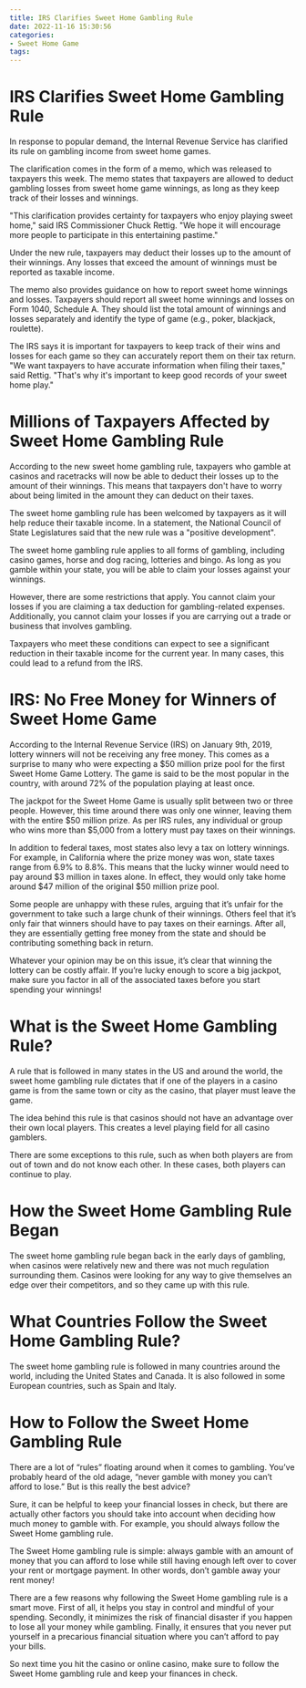 ```yaml
---
title: IRS Clarifies Sweet Home Gambling Rule
date: 2022-11-16 15:30:56
categories:
- Sweet Home Game
tags:
---
```



#  IRS Clarifies Sweet Home Gambling Rule

In response to popular demand, the Internal Revenue Service has clarified its rule on gambling income from sweet home games.

The clarification comes in the form of a memo, which was released to taxpayers this week. The memo states that taxpayers are allowed to deduct gambling losses from sweet home game winnings, as long as they keep track of their losses and winnings.

"This clarification provides certainty for taxpayers who enjoy playing sweet home," said IRS Commissioner Chuck Rettig. "We hope it will encourage more people to participate in this entertaining pastime."

Under the new rule, taxpayers may deduct their losses up to the amount of their winnings. Any losses that exceed the amount of winnings must be reported as taxable income.

The memo also provides guidance on how to report sweet home winnings and losses. Taxpayers should report all sweet home winnings and losses on Form 1040, Schedule A. They should list the total amount of winnings and losses separately and identify the type of game (e.g., poker, blackjack, roulette).

The IRS says it is important for taxpayers to keep track of their wins and losses for each game so they can accurately report them on their tax return. "We want taxpayers to have accurate information when filing their taxes," said Rettig. "That's why it's important to keep good records of your sweet home play."

#  Millions of Taxpayers Affected by Sweet Home Gambling Rule

According to the new sweet home gambling rule, taxpayers who gamble at casinos and racetracks will now be able to deduct their losses up to the amount of their winnings. This means that taxpayers don't have to worry about being limited in the amount they can deduct on their taxes.

The sweet home gambling rule has been welcomed by taxpayers as it will help reduce their taxable income. In a statement, the National Council of State Legislatures said that the new rule was a "positive development".

The sweet home gambling rule applies to all forms of gambling, including casino games, horse and dog racing, lotteries and bingo. As long as you gamble within your state, you will be able to claim your losses against your winnings.

However, there are some restrictions that apply. You cannot claim your losses if you are claiming a tax deduction for gambling-related expenses. Additionally, you cannot claim your losses if you are carrying out a trade or business that involves gambling.

Taxpayers who meet these conditions can expect to see a significant reduction in their taxable income for the current year. In many cases, this could lead to a refund from the IRS.

#  IRS: No Free Money for Winners of Sweet Home Game 

According to the Internal Revenue Service (IRS) on January 9th, 2019, lottery winners will not be receiving any free money. This comes as a surprise to many who were expecting a $50 million prize pool for the first Sweet Home Game Lottery. The game is said to be the most popular in the country, with around 72% of the population playing at least once.

The jackpot for the Sweet Home Game is usually split between two or three people. However, this time around there was only one winner, leaving them with the entire $50 million prize. As per IRS rules, any individual or group who wins more than $5,000 from a lottery must pay taxes on their winnings.

In addition to federal taxes, most states also levy a tax on lottery winnings. For example, in California where the prize money was won, state taxes range from 6.9% to 8.8%. This means that the lucky winner would need to pay around $3 million in taxes alone. In effect, they would only take home around $47 million of the original $50 million prize pool.

Some people are unhappy with these rules, arguing that it’s unfair for the government to take such a large chunk of their winnings. Others feel that it’s only fair that winners should have to pay taxes on their earnings. After all, they are essentially getting free money from the state and should be contributing something back in return.

Whatever your opinion may be on this issue, it’s clear that winning the lottery can be costly affair. If you’re lucky enough to score a big jackpot, make sure you factor in all of the associated taxes before you start spending your winnings!

#  What is the Sweet Home Gambling Rule?

A rule that is followed in many states in the US and around the world, the sweet home gambling rule dictates that if one of the players in a casino game is from the same town or city as the casino, that player must leave the game.

The idea behind this rule is that casinos should not have an advantage over their own local players. This creates a level playing field for all casino gamblers.

There are some exceptions to this rule, such as when both players are from out of town and do not know each other. In these cases, both players can continue to play.

# How the Sweet Home Gambling Rule Began

The sweet home gambling rule began back in the early days of gambling, when casinos were relatively new and there was not much regulation surrounding them. Casinos were looking for any way to give themselves an edge over their competitors, and so they came up with this rule.

# What Countries Follow the Sweet Home Gambling Rule?

The sweet home gambling rule is followed in many countries around the world, including the United States and Canada. It is also followed in some European countries, such as Spain and Italy.

#  How to Follow the Sweet Home Gambling Rule

There are a lot of “rules” floating around when it comes to gambling. You’ve probably heard of the old adage, “never gamble with money you can’t afford to lose.” But is this really the best advice?

Sure, it can be helpful to keep your financial losses in check, but there are actually other factors you should take into account when deciding how much money to gamble with. For example, you should always follow the Sweet Home gambling rule.

The Sweet Home gambling rule is simple: always gamble with an amount of money that you can afford to lose while still having enough left over to cover your rent or mortgage payment. In other words, don’t gamble away your rent money!

There are a few reasons why following the Sweet Home gambling rule is a smart move. First of all, it helps you stay in control and mindful of your spending. Secondly, it minimizes the risk of financial disaster if you happen to lose all your money while gambling. Finally, it ensures that you never put yourself in a precarious financial situation where you can’t afford to pay your bills.

So next time you hit the casino or online casino, make sure to follow the Sweet Home gambling rule and keep your finances in check.